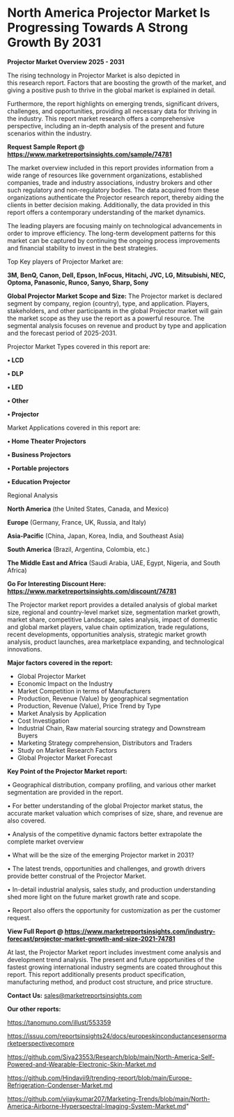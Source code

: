 # North America Projector Market Is Progressing Towards A Strong Growth By 2031

<Strong> Projector Market Overview 2025 - 2031</strong>

The rising technology in Projector Market is also depicted in this research report. Factors that are boosting the growth of the market, and giving a positive push to thrive in the global market is explained in detail.

Furthermore, the report highlights on emerging trends, significant drivers, challenges, and opportunities, providing all necessary data for thriving in the industry. This report market research offers a comprehensive perspective, including an in-depth analysis of the present and future scenarios within the industry.

<strong>Request Sample Report @ <a href=https://www.marketreportsinsights.com/sample/74781>https://www.marketreportsinsights.com/sample/74781</a></strong>

The market overview included in this report provides information from a wide range of resources like government organizations, established companies, trade and industry associations, industry brokers and other such regulatory and non-regulatory bodies. The data acquired from these organizations authenticate the Projector research report, thereby aiding the clients in better decision making. Additionally, the data provided in this report offers a contemporary understanding of the market dynamics.

The leading players are focusing mainly on technological advancements in order to improve efficiency. The long-term development patterns for this market can be captured by continuing the ongoing process improvements and financial stability to invest in the best strategies.

Top Key players of Projector Market are:

<strong>3M, BenQ, Canon, Dell, Epson, InFocus, Hitachi, JVC, LG, Mitsubishi, NEC, Optoma, Panasonic, Runco, Sanyo, Sharp, Sony</strong>

<strong><b>Global Projector Market Scope and Size:</b></strong>
The Projector market is declared segment by company, region (country), type, and application. Players, stakeholders, and other participants in the global Projector market will gain the market scope as they use the report as a powerful resource. The segmental analysis focuses on revenue and product by type and application and the forecast period of 2025-2031.

Projector Market Types covered in this report are:

<strong>• LCD

• DLP

• LED

• Other

• Projector</strong>

Market Applications covered in this report are:

<strong>• Home Theater Projectors

• Business Projectors

• Portable projectors

• Education Projector</strong> 

Regional Analysis

<strong>North America</strong> (the United States, Canada, and Mexico)

<strong>Europe</strong> (Germany, France, UK, Russia, and Italy)

<strong>Asia-Pacific</strong> (China, Japan, Korea, India, and Southeast Asia)

<strong>South America</strong> (Brazil, Argentina, Colombia, etc.)

<strong>The Middle East and Africa</strong> (Saudi Arabia, UAE, Egypt, Nigeria, and South Africa)

<strong>Go For Interesting Discount Here: <a href=https://www.marketreportsinsights.com/discount/74781>https://www.marketreportsinsights.com/discount/74781</a></strong>

The Projector market report provides a detailed analysis of global market size, regional and country-level market size, segmentation market growth, market share, competitive Landscape, sales analysis, impact of domestic and global market players, value chain optimization, trade regulations, recent developments, opportunities analysis, strategic market growth analysis, product launches, area marketplace expanding, and technological innovations.

<strong><b>Major factors covered in the report:</b></strong>
<ul>
  <li>Global Projector Market </li>
  <li>Economic Impact on the Industry</li>
  <li>Market Competition in terms of Manufacturers</li>
  <li>Production, Revenue (Value) by geographical segmentation</li>
  <li>Production, Revenue (Value), Price Trend by Type</li>
  <li>Market Analysis by Application</li>
  <li>Cost Investigation</li>
  <li>Industrial Chain, Raw material sourcing strategy and Downstream Buyers</li>
  <li>Marketing Strategy comprehension, Distributors and Traders</li>
  <li>Study on Market Research Factors</li>
  <li>Global Projector Market Forecast</li>
</ul>

<strong><b>Key Point of the Projector Market report:</b></strong>

• Geographical distribution, company profiling, and various other market segmentation are provided in the report.

• For better understanding of the global Projector market status, the accurate market valuation which comprises of size, share, and revenue are also covered.

• Analysis of the competitive dynamic factors better extrapolate the complete market overview

• What will be the size of the emerging Projector market in 2031?

• The latest trends, opportunities and challenges, and growth drivers provide better construal of the Projector Market.

• In-detail industrial analysis, sales study, and production understanding shed more light on the future market growth rate and scope.

• Report also offers the opportunity for customization as per the customer request.

<strong><b>View Full Report @ <a href=https://www.marketreportsinsights.com/industry-forecast/projector-market-growth-and-size-2021-74781>https://www.marketreportsinsights.com/industry-forecast/projector-market-growth-and-size-2021-74781</a></b></strong>


At last, the Projector Market report includes investment come analysis and development trend analysis. The present and future opportunities of the fastest growing international industry segments are coated throughout this report. This report additionally presents product specification, manufacturing method, and product cost structure, and price structure.

<strong>Contact Us:</strong>
sales@marketreportsinsights.com

<strong>Our other reports:</strong>

<a href=https://tanomuno.com/illust/553359>https://tanomuno.com/illust/553359</a>

<a href=https://issuu.com/reportsinsights24/docs/europeskinconductancesensormarketperspectivecompre>https://issuu.com/reportsinsights24/docs/europeskinconductancesensormarketperspectivecompre</a>

<a href=https://github.com/Siya23553/Research/blob/main/North-America-Self-Powered-and-Wearable-Electronic-Skin-Market.md>https://github.com/Siya23553/Research/blob/main/North-America-Self-Powered-and-Wearable-Electronic-Skin-Market.md</a>

<a href=https://github.com/Hindavii9/trending-report/blob/main/Europe-Refrigeration-Condenser-Market.md>https://github.com/Hindavii9/trending-report/blob/main/Europe-Refrigeration-Condenser-Market.md</a>

<a href=https://github.com/vijaykumar207/Marketing-Trends/blob/main/North-America-Airborne-Hyperspectral-Imaging-System-Market.md>https://github.com/vijaykumar207/Marketing-Trends/blob/main/North-America-Airborne-Hyperspectral-Imaging-System-Market.md</a>"
